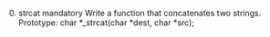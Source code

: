 0. strcat
mandatory
Write a function that concatenates two strings.
Prototype: char *_strcat(char *dest, char *src);
